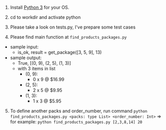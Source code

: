 1. Install [Python 3](https://www.python.org/) for your OS.

2. cd to workdir and activate python

3. Please take a look on tests.py, I've prepare some test cases

4. Please find main function at `find_products_packages.py`
- sample input:
    + is_ok, result = get_package([3, 5, 9], 13)
- sample output:
    + True, [(0, 9), (2, 5), (1, 3)]
    + with 3 items in list
        - (0, 9): 
            + 0 x 9 @ $16.99
        - (2, 5):
            + 2 x 5 @ $9.95
        - (1, 3):
            + 1 x 3 @ $5.95


5. To define another packs and order_number, run command `python find_products_packages.py <packs: type List> <order_number: Int>`
=> for example: `python find_products_packages.py [2,3,8,14] 20`
